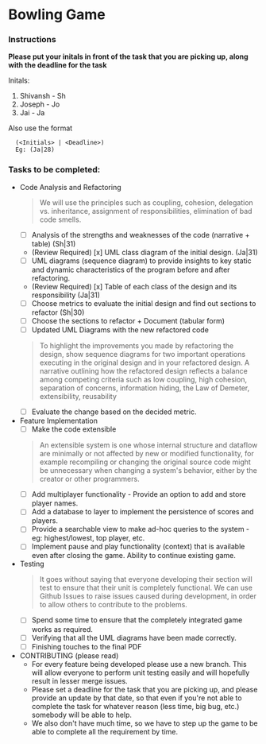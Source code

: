# Bowling Game 

### Instructions
**Please put your initals in front of the task that you are picking up, along with the deadline for the task**

Initals: 
  1. Shivansh - Sh
  2. Joseph - Jo
  3. Jai - Ja

Also use the format
```
  (<Initials> | <Deadline>) 
  Eg: (Ja|28) 
```

### Tasks to be completed:

* Code Analysis and Refactoring 
  > We will use the principles such as coupling, cohesion, delegation vs. inheritance, assignment of responsibilities, elimination of bad code smells.
  - [ ] Analysis of the strengths and weaknesses of the code (narrative + table) (Sh|31)
  - (Review Required) [x] UML class diagram of the initial design. (Ja|31)
  - [ ] UML diagrams (sequence diagram) to provide insights to key static and dynamic characteristics of the program before and after refactoring.
  - (Review Required) [x] Table of each class of the design and its responsibility (Ja|31)
  - [ ] Choose metrics to evaluate the initial design and find out sections to refactor (Sh|30)
  - [ ] Choose the sections to refactor + Document (tabular form)
  - [ ] Updated UML Diagrams with the new refactored code
  >  To highlight the improvements you made by refactoring the design, show sequence diagrams for two important operations executing in the original design and in your refactored design.
  >  A narrative outlining how the refactored design reflects a balance among competing criteria such as low coupling, high cohesion, separation of concerns, information hiding, the Law of Demeter, extensibility, reusability 
  - [ ] Evaluate the change based on the decided metric.

* Feature Implementation
  - [ ] Make the code extensible 
  > An extensible system is one whose internal structure and dataflow are minimally or not affected by new or modified functionality, for example recompiling or changing the original source code might be unnecessary when changing a system's behavior, either by the creator or other programmers.
  - [ ] Add multiplayer functionality - Provide an option to add and store player names. 
  - [ ] Add a database to layer to implement the persistence of scores and players. 
  - [ ] Provide a searchable view to make ad-hoc queries to the system - eg: highest/lowest, top player, etc.
  - [ ] Implement pause and play functionality (context) that is available even after closing the game. Ability to continue existing game. 
  
* Testing
  > It goes without saying that everyone developing their section will test to ensure that their unit is completely functional. We can use Github Issues to raise issues caused during development, in order to allow others to contribute to the problems. 
  - [ ] Spend some time to ensure that the completely integrated game works as required.
  - [ ] Verifying that all the UML diagrams have been made correctly. 
  - [ ] Finishing touches to the final PDF
 
* CONTRIBUTING (please read)
  - For every feature being developed please use a new branch. This will allow everyone to perform unit testing easily and will hopefully result in lesser merge issues. 
  - Please set a deadline for the task that you are picking up, and please provide an update by that date, so that even if you're not able to complete the task for whatever reason (less time, big bug, etc.) somebody will be able to help. 
  - We also don't have much time, so we have to step up the game to be able to complete all the requirement by time. 
  
